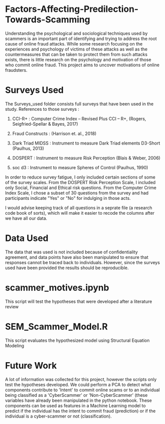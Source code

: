 # Factors-Affecting-Predilection-Towards-Scamming
Understanding the psychological and sociological techniques used by scammers is an important part of identifying and trying to address the root cause of online fraud attacks. While some research focusing on the experiences and psychology of victims of these attacks as well as the countermeasures that can be taken to protect them from such attacks exists, there is little research on the psychology and motivation of those who commit online fraud. This project aims to uncover motivations of online fraudsters. 

# Surveys Used 
The Surveys_used folder consists full surveys that have been used in the study. References to those surveys :

1. CCI-R+ : Computer Crime Index – Revised Plus CCI – R+, (Rogers, Seigfried-Spellar & Bayes, 2017)

2. Fraud Constructs : (Harrison et. al., 2018)
3. Dark Triad MIDSS : Instrument to measure Dark Triad elements D3-Short (Paulhus, 2013)
4. DOSPERT : Instrument to measure Risk Perception (Blais & Weber, 2006)
5. soc d3 :  Instrument to measure Spheres of Control (Paulhus, 1990)

In order to reduce survey fatigue, I only included certain sections of some of the survey scales. From the DOSPERT Risk Perception Scale, I included only Social, Financial and Ethical risk questions. From the Computer Crime Index Scale, I chose a subset of 30 questions from the survey and had participants indicate "Yes" or "No" for indulging in those acts. 

I would advise keeping track of all questions in a seprate file (a research code book of sorts), which will make it easier to recode the columns after we have all our data.

# Data Used 
The data that was used is not included because of confidentiality agreement, and data points have also been manipulated to ensure that responses cannot be traced back to individuals. However, since the surveys used have been provided the results should be reproducible.

# scammer_motives.ipynb
This script will test the hypotheses that were developed after a literature review

# SEM_Scammer_Model.R
This script evaluates the hypothesized model using Structural Equation Modeling

# Future Work
A lot of information was collected for this project, however the scripts only test the hypotheses developed. We could perform a PCA to detect what components contribute to 'Intent' to commit online scams or to an individual being classified as a 'CyberScammer' or 'Non-CyberScammer' (these variables have already been manipulated in the python notebook. These components can be used as features in a Machine Learning model to predict if the individual has the intent to commit fraud (prediction) or if the individual is a cyber-scammer or not (classification). 
